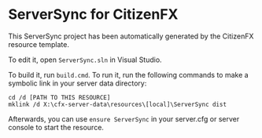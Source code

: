 # ServerSync for CitizenFX

This ServerSync project has been automatically generated by the CitizenFX resource template.

To edit it, open `ServerSync.sln` in Visual Studio.

To build it, run `build.cmd`. To run it, run the following commands to make a symbolic link in your server data directory:

```dos
cd /d [PATH TO THIS RESOURCE]
mklink /d X:\cfx-server-data\resources\[local]\ServerSync dist
```

Afterwards, you can use `ensure ServerSync` in your server.cfg or server console to start the resource.